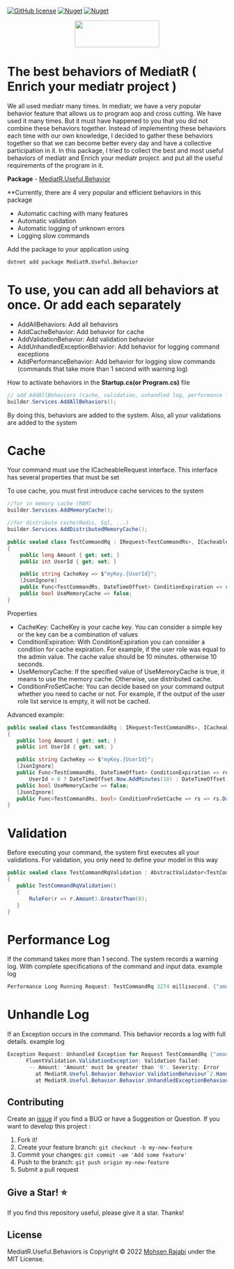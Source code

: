 ﻿[![GitHub license](https://img.shields.io/badge/license-MIT-blue.svg?style=flat-square)](https://raw.githubusercontent.com/EngRajabi/MediatR.Useful.Behaviors/master/LICENSE)
[![Nuget](https://img.shields.io/nuget/dt/MediatR.Useful.Behavior?label=Nuget.org%20Downloads&style=flat-square&color=blue)](https://www.nuget.org/packages/MediatR.Useful.Behavior)
[![Nuget](https://img.shields.io/nuget/vpre/MediatR.Useful.Behavior.svg?label=NuGet)](https://www.nuget.org/packages/MediatR.Useful.Behavior)

<p align="center">
 <a href="https://www.buymeacoffee.com/mohsenrajabi" target="_blank">
  <img src="https://cdn.buymeacoffee.com/buttons/v2/default-orange.png" height="61" width="194" />
 </a>
</p>

# The best behaviors of MediatR ( Enrich your mediatr project )

We all used mediatr many times. In mediatr, we have a very popular behavior feature that allows us to program aop and cross cutting. We have used it many times. 
But it must have happened to you that you did not combine these behaviors together. 
Instead of implementing these behaviors each time with our own knowledge, I decided to gather these behaviors together so that we can become better every day and have a collective participation in it. 
In this package, I tried to collect the best and most useful behaviors of mediatr and Enrich your mediatr project. and put all the useful requirements of the program in it.

**Package** - [MediatR.Useful.Behavior](https://www.nuget.org/packages/MediatR.Useful.Behavior/)

**Currently, there are 4 very popular and efficient behaviors in this package
- Automatic caching with many features
- Automatic validation
- Automatic logging of unknown errors
- Logging slow commands


Add the package to your application using


```bash
dotnet add package MediatR.Useful.Behavior
```
# To use, you can add all behaviors at once. Or add each separately
- AddAllBehaviors: Add all behaviors
- AddCacheBehavior: Add behavior for cache
- AddValidationBehavior: Add validation behavior
- AddUnhandledExceptionBehavior: Add behavior for logging command exceptions
- AddPerformanceBehavior: Add behavior for logging slow commands (commands that take more than 1 second with warning log)

How to activate behaviors in the **Startup.cs(or Program.cs)** file

```csharp
// add AddAllBehaviors (cache, validation, unhandled log, performance log)
builder.Services.AddAllBehaviors();
```

By doing this, behaviors are added to the system. Also, all your validations are added to the system

# Cache
Your command must use the ICacheableRequest interface. This interface has several properties that must be set

To use cache, you must first introduce cache services to the system
```csharp
//for in memory cache (RAM)
builder.Services.AddMemoryCache();

//for distribute cache(Redis, Sql, ...)
builder.Services.AddDistributedMemoryCache();
```

```csharp
public sealed class TestCommandRq : IRequest<TestCommandRs>, ICacheableRequest<TestCommandRs>
{
    public long Amount { get; set; }
    public int UserId { get; set; }

    public string CacheKey => $"myKey.{UserId}";
    [JsonIgnore]
    public Func<TestCommandRs, DateTimeOffset> ConditionExpiration => static _ => DateTimeOffset.Now.AddSeconds(10);
    public bool UseMemoryCache => false;
}
```
Properties
- CacheKey:
 CacheKey is your cache key. You can consider a simple key or the key can be a combination of values
- ConditionExpiration:
 With ConditionExpiration you can consider a condition for cache expiration. For example, if the user role was equal to the admin value. The cache value should be 10 minutes. otherwise 10 seconds.
- UseMemoryCache:
 If the specified value of UseMemoryCache is true, it means to use the memory cache. Otherwise, use distributed cache.
- ConditionFroSetCache:
 You can decide based on your command output whether you need to cache or not.
 For example, if the output of the user role list service is empty, it will not be cached.

 Advanced example:
 ```csharp
public sealed class TestCommandAdRq : IRequest<TestCommandRs>, ICacheableRequest<TestCommandRs>
{
    public long Amount { get; set; }
    public int UserId { get; set; }

    public string CacheKey => $"myKey.{UserId}";
    [JsonIgnore]
    public Func<TestCommandRs, DateTimeOffset> ConditionExpiration => res =>
        UserId > 0 ? DateTimeOffset.Now.AddMinutes(10) : DateTimeOffset.Now.AddMinutes(1);
    public bool UseMemoryCache => false;
    [JsonIgnore]
    public Func<TestCommandRs, bool> ConditionFroSetCache => rs => rs.Data?.Any() ?? false;
}
```


# Validation
Before executing your command, the system first executes all your validations.
For validation, you only need to define your model in this way
 ```csharp
public sealed class TestCommandRqValidation : AbstractValidator<TestCommandRq>
{
    public TestCommandRqValidation()
    {
        RuleFor(r => r.Amount).GreaterThan(0);
    }
}
```

# Performance Log
If the command takes more than 1 second. The system records a warning log. With complete specifications of the command and input data.
example log

```csharp
Performance Long Running Request: TestCommandRq 3274 millisecond. {"amount":10000,"userId":0,"cacheKey":"myKey.0","useMemoryCache":false}
```

# Unhandle Log
If an Exception occurs in the command. This behavior records a log with full details.
example log

```csharp
Exception Request: Unhandled Exception for Request TestCommandRq {"amount":0,"userId":0,"cacheKey":"myKey.0","useMemoryCache":false}
      FluentValidation.ValidationException: Validation failed:
       -- Amount: 'Amount' must be greater than '0'. Severity: Error
         at MediatR.Useful.Behavior.Behavior.ValidationBehaviour`2.Handle(TRequest request, RequestHandlerDelegate`1 next, CancellationToken cancellationToken) in F:\Projects\mediatR-useful-behavior\src\MediatR.Useful.Behavior\Behavior\ValidationBehaviour.cs:line 36
         at MediatR.Useful.Behavior.Behavior.UnhandledExceptionBehaviour`2.Handle(TRequest request, RequestHandlerDelegate`1 next, CancellationToken cancellationToken) in F:\Projects\mediatR-useful-behavior\src\MediatR.Useful.Behavior\Behavior\UnhandledExceptionBehaviour.cs:line 21
```

## Contributing

Create an [issue](https://github.com/EngRajabi/MediatR.Useful.Behaviors/issues/new) if you find a BUG or have a Suggestion or Question. If you want to develop this project :

1. Fork it!
2. Create your feature branch: `git checkout -b my-new-feature`
3. Commit your changes: `git commit -am 'Add some feature'`
4. Push to the branch: `git push origin my-new-feature`
5. Submit a pull request

## Give a Star! ⭐️

If you find this repository useful, please give it a star. Thanks!

## License

MediatR.Useful.Behaviors is Copyright © 2022 [Mohsen Rajabi](https://github.com/EngRajabi) under the MIT License.